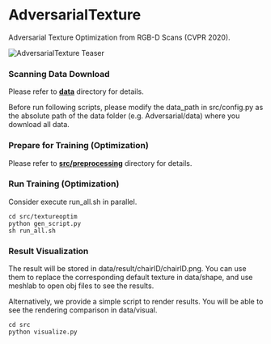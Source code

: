 # AdversarialTexture
Adversarial Texture Optimization from RGB-D Scans (CVPR 2020).

![AdversarialTexture Teaser](https://github.com/hjwdzh/AdversarialTexture/raw/master/res/teaser.png)

### Scanning Data Download
Please refer to [**data**](https://github.com/hjwdzh/AdversarialTexture/raw/master/data/) directory for details.

Before run following scripts, please modify the data_path in src/config.py as the absolute path of the data folder (e.g. Adversarial/data) where you download all data.

### Prepare for Training (Optimization)
Please refer to [**src/preprocessing**](https://github.com/hjwdzh/AdversarialTexture/raw/master/src/preprocessing) directory for details.

### Run Training (Optimization)
Consider execute run_all.sh in parallel.
```
cd src/textureoptim
python gen_script.py
sh run_all.sh
```

### Result Visualization
The result will be stored in data/result/chairID/chairID.png. You can use them to replace the corresponding default texture in data/shape, and use meshlab to open obj files to see the results.

Alternatively, we provide a simple script to render results. You will be able to see the rendering comparison in data/visual.
```
cd src
python visualize.py
```
